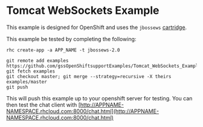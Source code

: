 Tomcat WebSockets Example
===

This example is designed for OpenShift and uses the `jbossews` [cartridge](https://github.com/openshift/origin-server/tree/master/cartridges/openshift-origin-cartridge-jbossews/README.md).

This example be tested by completing the following: 

```
rhc create-app -a APP_NAME -t jbossews-2.0

git remote add examples https://github.com/gssOpenShiftsupportExamples/Tomcat_WebSockets_Example.git
git fetch examples
git checkout master; git merge --strategy=recursive -X theirs examples/master
git push
```

This will push this example up to your openshift server for testing. You can then test the chat client with [http://APPNAME-NAMESPACE.rhcloud.com:8000/chat.html](http://APPNAME-NAMESPACE.rhcloud.com:8000/chat.html)

